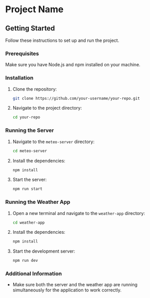 # Project Name

## Getting Started

Follow these instructions to set up and run the project.

### Prerequisites

Make sure you have Node.js and npm installed on your machine.

### Installation

1. Clone the repository:

    ```sh
    git clone https://github.com/your-username/your-repo.git
    ```

2. Navigate to the project directory:

    ```sh
    cd your-repo
    ```

### Running the Server

1. Navigate to the `meteo-server` directory:

    ```sh
    cd meteo-server
    ```

2. Install the dependencies:

    ```sh
    npm install
    ```

3. Start the server:

    ```sh
    npm run start
    ```

### Running the Weather App

1. Open a new terminal and navigate to the `weather-app` directory:

    ```sh
    cd weather-app
    ```

2. Install the dependencies:

    ```sh
    npm install
    ```

3. Start the development server:

    ```sh
    npm run dev
    ```

### Additional Information

- Make sure both the server and the weather app are running simultaneously for the application to work correctly.